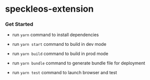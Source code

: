 # speckleos-extension

### Get Started

- run `yarn` command to install dependencies

- run `yarn start` command to build in dev mode

- run `yarn build` command to build in prod mode

- run `yarn bundle` command to generate bundle file for deployment

- run `yarn test` command to launch browser and test

